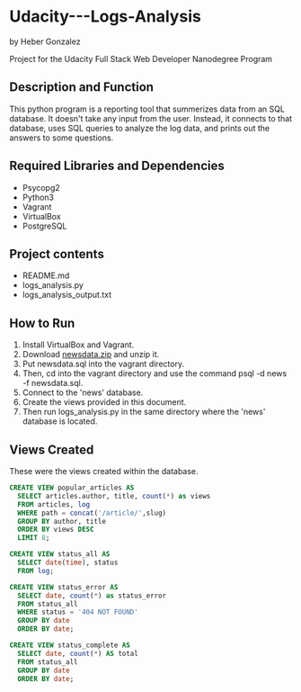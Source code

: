 # Udacity---Logs-Analysis

by Heber Gonzalez

Project for the Udacity Full Stack Web Developer Nanodegree Program

## Description and Function
This python program is a reporting tool that summerizes data from an SQL database. It doesn't take any input from the user. Instead, it connects to that database, uses SQL queries to analyze the log data, and prints out the answers to some questions.

## Required Libraries and Dependencies
* Psycopg2
* Python3
* Vagrant
* VirtualBox
* PostgreSQL

## Project contents
* README.md
* logs_analysis.py
* logs_analysis_output.txt

## How to Run
1. Install VirtualBox and Vagrant.
2. Download [newsdata.zip](https://d17h27t6h515a5.cloudfront.net/topher/2016/August/57b5f748_newsdata/newsdata.zip) and unzip it.
3. Put newsdata.sql into the vagrant directory.
4. Then, cd into the vagrant directory and use the command psql -d news -f newsdata.sql.
5. Connect to the 'news' database.
6. Create the views provided in this document.
7. Then run logs_analysis.py in the same directory where the 'news' database is located.

## Views Created
These were the views created within the database.
```SQL
CREATE VIEW popular_articles AS
  SELECT articles.author, title, count(*) as views
  FROM articles, log
  WHERE path = concat('/article/',slug)
  GROUP BY author, title
  ORDER BY views DESC
  LIMIT 8;
```
```SQL
CREATE VIEW status_all AS
  SELECT date(time), status
  FROM log;
```
```SQL
CREATE VIEW status_error AS
  SELECT date, count(*) as status_error
  FROM status_all
  WHERE status = '404 NOT FOUND'
  GROUP BY date
  ORDER BY date;
```
```SQL
CREATE VIEW status_complete AS
  SELECT date, count(*) AS total
  FROM status_all
  GROUP BY date
  ORDER BY date;
```
